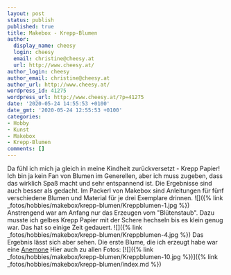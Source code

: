 ```yaml
---
layout: post
status: publish
published: true
title: Makebox - Krepp-Blumen
author:
  display_name: cheesy
  login: cheesy
  email: christine@cheesy.at
  url: http://www.cheesy.at/
author_login: cheesy
author_email: christine@cheesy.at
author_url: http://www.cheesy.at/
wordpress_id: 41275
wordpress_url: http://www.cheesy.at/?p=41275
date: '2020-05-24 14:55:53 +0100'
date_gmt: '2020-05-24 12:55:53 +0100'
categories:
- Hobby
- Kunst
- Makebox
- Krepp-Blumen
comments: []
---
```

Da fühl ich mich ja gleich in meine Kindheit zurückversetzt - Krepp Papier!
Ich bin ja kein Fan von Blumen im Generellen, aber ich muss zugeben, dass das wirklich Spaß macht und sehr entspannend ist. Die Ergebnisse sind auch besser als gedacht.
Im Packerl von Makebox sind Anleitungen für fünf verschiedene Blumen und Material für je drei Exemplare drinnen.
![]({% link _fotos/hobbies/makebox/krepp-blumen/Kreppblumen-1.jpg %})
Anstrengend war am Anfang nur das Erzeugen vom "Blütenstaub". Dazu musste ich gelbes Krepp Papier mit der Schere hechseln bis es klein genug war. Das hat so einige Zeit gedauert.
![]({% link _fotos/hobbies/makebox/krepp-blumen/Kreppblumen-4.jpg %})
Das Ergebnis lässt sich aber sehen. Die erste Blume, die ich erzeugt habe war eine [Anemone](https://www.crocus.co.uk/plants/_/anemone--hybrida-elegans/classid.2000012654/)
Hier auch zu allen Fotos:
[![]({% link _fotos/hobbies/makebox/krepp-blumen/Kreppblumen-10.jpg %})]({% link _fotos/hobbies/makebox/krepp-blumen/index.md %})
